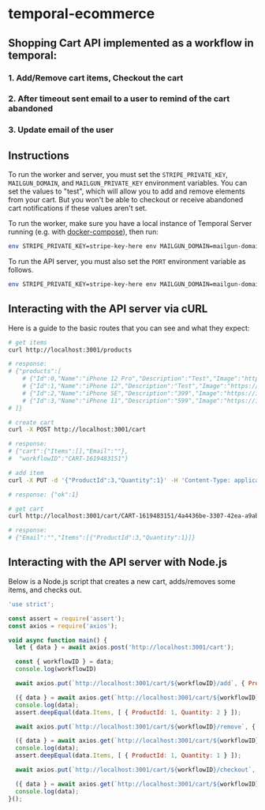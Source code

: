 # temporal-ecommerce

## Shopping Cart API implemented as a workflow in temporal:
### 1. Add/Remove cart items, Checkout the cart
### 2. After timeout sent email to a user to remind of the cart abandoned
### 3. Update email of the user 

## Instructions

To run the worker and server, you must set the `STRIPE_PRIVATE_KEY`, `MAILGUN_DOMAIN`, and `MAILGUN_PRIVATE_KEY` environment variables.
You can set the values to "test", which will allow you to add and remove elements from your cart.
But you won't be able to checkout or receive abandoned cart notifications if these values aren't set.

To run the worker, make sure you have a local instance of Temporal Server running (e.g. with [docker-compose](https://github.com/temporalio/docker-compose)), then run:

```bash
env STRIPE_PRIVATE_KEY=stripe-key-here env MAILGUN_DOMAIN=mailgun-domain-here env MAILGUN_PRIVATE_KEY=mailgun-private-key-here go run worker/main.go
```

To run the API server, you must also set the `PORT` environment variable as follows.

```bash
env STRIPE_PRIVATE_KEY=stripe-key-here env MAILGUN_DOMAIN=mailgun-domain-here env MAILGUN_PRIVATE_KEY=mailgun-private-key-here env PORT=3001 go run api/main.go
```

## Interacting with the API server via cURL

Here is a guide to the basic routes that you can see and what they expect:

```bash
# get items
curl http://localhost:3001/products

# response:
# {"products":[
    # {"Id":0,"Name":"iPhone 12 Pro","Description":"Test","Image":"https://images.unsplash.com/photo-1603921326210-6edd2d60ca68","Price":999},
    # {"Id":1,"Name":"iPhone 12","Description":"Test","Image":"https://images.unsplash.com/photo-1611472173362-3f53dbd65d80","Price":699},
    # {"Id":2,"Name":"iPhone SE","Description":"399","Image":"https://images.unsplash.com/photo-1529618160092-2f8ccc8e087b","Price":399},
    # {"Id":3,"Name":"iPhone 11","Description":"599","Image":"https://images.unsplash.com/photo-1574755393849-623942496936","Price":599}
# ]}

# create cart
curl -X POST http://localhost:3001/cart

# response:
# {"cart":{"Items":[],"Email":""},
#  "workflowID":"CART-1619483151"}

# add item
curl -X PUT -d '{"ProductId":3,"Quantity":1}' -H 'Content-Type: application/json' http://localhost:3001/cart/CART-1619483151/4a4436be-3307-42ea-a9ab-3b63f5520bee/add

# response: {"ok":1}

# get cart
curl http://localhost:3001/cart/CART-1619483151/4a4436be-3307-42ea-a9ab-3b63f5520bee

# response:
# {"Email":"","Items":[{"ProductId":3,"Quantity":1}]}
```

## Interacting with the API server with Node.js

Below is a Node.js script that creates a new cart, adds/removes some items, and checks out.

```javascript
'use strict';

const assert = require('assert');
const axios = require('axios');

void async function main() {
  let { data } = await axios.post('http://localhost:3001/cart');

  const { workflowID } = data;
  console.log(workflowID)

  await axios.put(`http://localhost:3001/cart/${workflowID}/add`, { ProductID: 1, Quantity: 2 });

  ({ data } = await axios.get(`http://localhost:3001/cart/${workflowID}`));
  console.log(data);
  assert.deepEqual(data.Items, [ { ProductId: 1, Quantity: 2 } ]);

  await axios.put(`http://localhost:3001/cart/${workflowID}/remove`, { ProductID: 1, Quantity: 1 });

  ({ data } = await axios.get(`http://localhost:3001/cart/${workflowID}`));
  console.log(data);
  assert.deepEqual(data.Items, [ { ProductId: 1, Quantity: 1 } ]);

  await axios.put(`http://localhost:3001/cart/${workflowID}/checkout`, { Email: 'val@temporal.io' });

  ({ data } = await axios.get(`http://localhost:3001/cart/${workflowID}`));
  console.log(data);
}();
```
